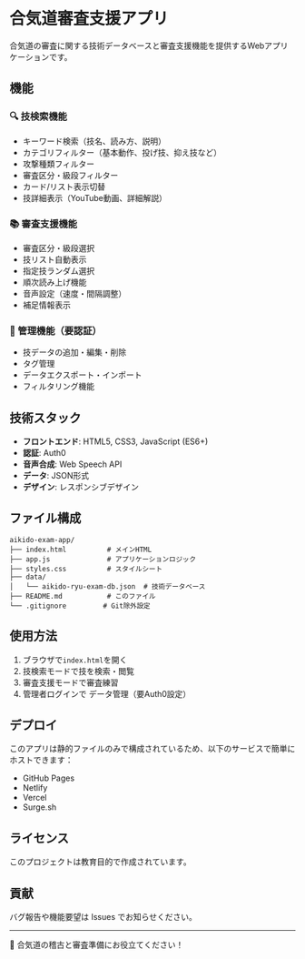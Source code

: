 # 合気道審査支援アプリ

合気道の審査に関する技術データベースと審査支援機能を提供するWebアプリケーションです。

## 機能

### 🔍 技検索機能
- キーワード検索（技名、読み方、説明）
- カテゴリフィルター（基本動作、投げ技、抑え技など）
- 攻撃種類フィルター
- 審査区分・級段フィルター
- カード/リスト表示切替
- 技詳細表示（YouTube動画、詳細解説）

### 📚 審査支援機能
- 審査区分・級段選択
- 技リスト自動表示
- 指定技ランダム選択
- 順次読み上げ機能
- 音声設定（速度・間隔調整）
- 補足情報表示

### 🔧 管理機能（要認証）
- 技データの追加・編集・削除
- タグ管理
- データエクスポート・インポート
- フィルタリング機能

## 技術スタック

- **フロントエンド**: HTML5, CSS3, JavaScript (ES6+)
- **認証**: Auth0
- **音声合成**: Web Speech API
- **データ**: JSON形式
- **デザイン**: レスポンシブデザイン

## ファイル構成

```
aikido-exam-app/
├── index.html          # メインHTML
├── app.js              # アプリケーションロジック
├── styles.css          # スタイルシート
├── data/
│   └── aikido-ryu-exam-db.json  # 技術データベース
├── README.md           # このファイル
└── .gitignore         # Git除外設定
```

## 使用方法

1. ブラウザで`index.html`を開く
2. 技検索モードで技を検索・閲覧
3. 審査支援モードで審査練習
4. 管理者ログインで データ管理（要Auth0設定）

## デプロイ

このアプリは静的ファイルのみで構成されているため、以下のサービスで簡単にホストできます：

- GitHub Pages
- Netlify
- Vercel
- Surge.sh

## ライセンス

このプロジェクトは教育目的で作成されています。

## 貢献

バグ報告や機能要望は Issues でお知らせください。

---

🥋 合気道の稽古と審査準備にお役立てください！